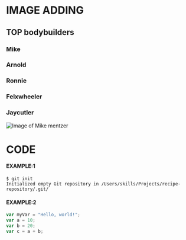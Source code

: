 # IMAGE ADDING
## TOP bodybuilders
### Mike
### Arnold
### Ronnie
### Felxwheeler
### Jaycutler
![Image of Mike mentzer](https://th.bing.com/th/id/R.2cc54c60bc587d5a75f4f4b99e8b752d?rik=k9sF9jEHItRibw&riu=http%3a%2f%2f1.bp.blogspot.com%2f-W2PoPHVJWYg%2fUP6n8surb9I%2fAAAAAAAAA0Y%2fwiR3DnlxA54%2fs1600%2fMike%2bmentzer.jpg&ehk=llAEyW%2brGxhYBmFWsGehQkv5USGx90UaVixkD9hMPpU%3d&risl=&pid=ImgRaw&r=0)
# CODE
 #### EXAMPLE:1
```
$ git init
Initialized empty Git repository in /Users/skills/Projects/recipe-repository/.git/
```
#### EXAMPLE:2 
``` javascript
var myVar = "Hello, world!";
var a = 10;
var b = 20;
var c = a + b;
```

